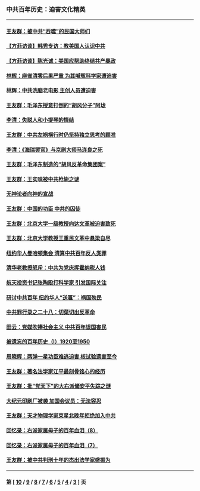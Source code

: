### 中共百年历史：迫害文化精英
---
#### [王友群：被中共“吞噬”的民国大师们](../../pages/nf1176111/n13942620.md?03300430) 
#### [【方菲访谈】韩秀专访：教美国人认识中共](../../pages/nf1176111/n13821310.md?03300430) 
#### [【方菲访谈】陈光诚：美国应帮助终结共产暴政](../../pages/nf1176111/n13759521.md?03300430) 
#### [林辉：麻雀清零后果严重 为其喊冤科学家遭迫害](../../pages/nf1176111/n13746900.md?03300430) 
#### [林辉：中共洗脑老电影 主创人员遭迫害](../../pages/nf1176111/n13699437.md?03300430) 
#### [王友群：毛泽东授意打倒的“胡风分子”阿垅](../../pages/nf1176111/n13592541.md?03300430) 
#### [李清：失聪人和小提琴的情结](../../pages/nf1176111/n13459280.md?03300430) 
#### [王友群：中共左祸横行时仍坚持独立思考的顾准](../../pages/nf1176111/n13444722.md?03300430) 
#### [李清：《海瑞罢官》与京剧大师马连良之死](../../pages/nf1176111/n13412316.md?03300430) 
#### [王友群：毛泽东制造的“胡风反革命集团案”](../../pages/nf1176111/n13324909.md?03300430) 
#### [王友群：王实味被中共枪毙之谜](../../pages/nf1176111/n13307502.md?03300430) 
#### [无神论者向神的宣战](../../pages/nf1176111/n13281535.md?03300430) 
#### [王友群：中国的功臣 中共的囚徒](../../pages/nf1176111/n13291790.md?03300430) 
#### [王友群：北京大学一级教授向达文革被迫害致死](../../pages/nf1176111/n13150966.md?03300430) 
#### [王友群：北京大学教授王重民文革中悬梁自尽](../../pages/nf1176111/n13084645.md?03300430) 
#### [纽约华人曼哈顿集会 清算中共百年反人类罪](../../pages/nf1176111/n13084157.md?03300430) 
#### [清华老教授怒斥：中共为党庆挥霍纳税人钱](../../pages/nf1176111/n13071430.md?03300430) 
#### [航天投资书记张陶殴打科学家 引发国际关注](../../pages/nf1176111/n13069132.md?03300430) 
#### [研讨中共百年 纽约华人“送匾”：祸国殃民](../../pages/nf1176111/n13057367.md?03300430) 
#### [中共罪行录之二十八：切菜切出反革命](../../pages/nf1176111/n13030600.md?03300430) 
#### [田云：党媒吹捧社会主义 中共百年误国害民](../../pages/nf1176111/n13006682.md?03300430) 
#### [被遗忘的百年历史（I）1920至1950](../../pages/nf1176111/n12986411.md?03300430) 
#### [周晓辉：两弹一星功臣难逃迫害 核试验遗害至今](../../pages/nf1176111/n12974997.md?03300430) 
#### [王友群：著名法学家江平最刻骨铭心的经历](../../pages/nf1176111/n12970787.md?03300430) 
#### [王友群：批“党天下”的大右派储安平失踪之谜](../../pages/nf1176111/n12954229.md?03300430) 
#### [大纪元印刷厂被袭 加国会议员：无法容忍](../../pages/nf1176111/n12883028.md?03300430) 
#### [王友群：天才物理学家束星北晚年拒绝加入中共](../../pages/nf1176111/n12792913.md?03300430) 
#### [回忆录：右派家属母子的百年血泪（8）](../../pages/nf1176111/n12706196.md?03300430) 
#### [回忆录：右派家属母子的百年血泪（7）](../../pages/nf1176111/n12706191.md?03300430) 
#### [王友群：被中共判刑十年的杰出法学家盛振为](../../pages/nf1176111/n12706141.md?03300430) 

---
#### 第 [ [10](./10.md?03300430) / [9](./9.md?03300430) / [8](./8.md?03300430) / [7](./7.md?03300430) / [6](./6.md?03300430) / [5](./5.md?03300430) / [4](./4.md?03300430) / [3](./3.md?03300430) ] 页

